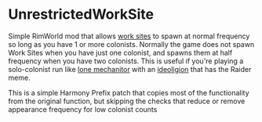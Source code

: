 # UnrestrictedWorkSite

Simple RimWorld mod that allows [work sites](https://rimworldwiki.com/wiki/Work_site) to spawn at normal frequency so long as you have 1 or more colonists.
Normally the game does not spawn Work Sites when you have just one colonist, and spawns them at half frequency when you have two colonists.
This is useful if you're playing a solo-colonist run like [lone mechanitor](https://rimworldwiki.com/wiki/Scenario_system#The_Mechanitor) with an [ideoligion](https://rimworldwiki.com/wiki/Ideoligion) that has the Raider meme.

This is a simple Harmony Prefix patch that copies most of the functionality from the original function,
but skipping the checks that reduce or remove appearance frequency for low colonist counts